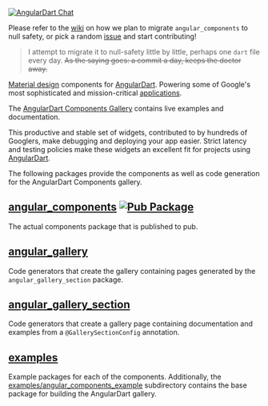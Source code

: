 [![AngularDart Chat](https://img.shields.io/gitter/room/angulardart/community?color=blue&label=angulardart%2Fcommunity&logo=matrix)](https://gitter.im/angulardart/community)

Please refer to the [wiki](https://github.com/angulardart-community/angular_components/wiki) on how we plan to migrate `angular_components` to null safety, or pick a random [issue](https://github.com/angulardart-community/angular_components/issues) and start contributing! 

> I attempt to migrate it to null-safety little by little, perhaps one `dart` file every day. ~~As the saying goes: a commit a day, keeps the doctor away.~~

[Material design] components for [AngularDart]. Powering some of Google's most
sophisticated and mission-critical [applications].

The [AngularDart Components Gallery] contains live examples and documentation.

This productive and stable set of widgets, contributed to by hundreds of
Googlers, make debugging and deploying your app easier. Strict latency and
testing policies make these widgets an excellent fit for projects using
[AngularDart].

[Material design]: https://material.io/guidelines
[AngularDart]: https://pub.dev/packages/angular
[applications]: https://news.dartlang.org/2016/03/the-new-adwords-ui-uses-dart-we-asked.html
[AngularDart Components Gallery]: https://angulardart.github.io/angular_components/

The following packages provide the components as well as code generation for the
AngularDart Components gallery.

## [angular_components]&nbsp;[![Pub Package](https://img.shields.io/pub/v/angular_components.svg)](https://pub.dev/packages/angular_components)

The actual components package that is published to pub.

## [angular_gallery]

Code generators that create the gallery containing pages generated by the
`angular_gallery_section` package.

## [angular_gallery_section]

Code generators that create a gallery page containing documentation and examples
from a `@GallerySectionConfig` annotation.

## [examples]

Example packages for each of the components. Additionally, the
[examples/angular_components_example] subdirectory contains the base package
for building the AngularDart gallery.

[angular_components]: (https://github.com/angulardart-community/angular_components/tree/master/angular_components)
[angular_gallery]: (https://github.com/angulardart-community/angular_components/tree/master/angular_gallery)
[angular_gallery_section]: (https://github.com/angulardart-community/angular_components/tree/master/angular_gallery_section)
[examples]: (https://github.com/angulardart-community/angular_components/tree/master/examples)
[examples/angular_components_example]: (https://github.com/angulardart-community/angular_components/tree/master/examples/angular_components_example)

